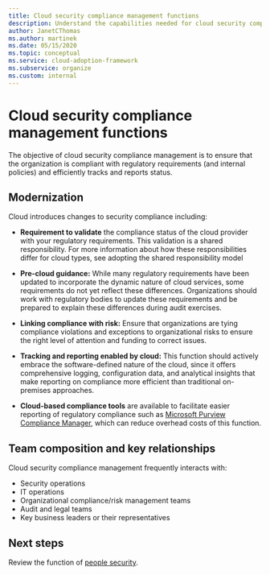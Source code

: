 ```yaml
---
title: Cloud security compliance management functions
description: Understand the capabilities needed for cloud security compliance management.
author: JanetCThomas
ms.author: martinek
ms.date: 05/15/2020
ms.topic: conceptual
ms.service: cloud-adoption-framework
ms.subservice: organize
ms.custom: internal
---
```


# Cloud security compliance management functions

The objective of cloud security compliance management is to ensure that the organization is compliant with regulatory requirements (and internal policies) and efficiently tracks and reports status.

## Modernization

Cloud introduces changes to security compliance including:

- **Requirement to validate** the compliance status of the cloud provider with your regulatory requirements. This validation is a shared responsibility. For more information about how these responsibilities differ for cloud types, see adopting the shared responsibility model

- **Pre-cloud guidance:** While many regulatory requirements have been updated to incorporate the dynamic nature of cloud services, some requirements do not yet reflect these differences. Organizations should work with regulatory bodies to update these requirements and be prepared to explain these differences during audit exercises.
- **Linking compliance with risk:** Ensure that organizations are tying compliance violations and exceptions to organizational risks to ensure the right level of attention and funding to correct issues.
- **Tracking and reporting enabled by cloud:** This function should actively embrace the software-defined nature of the cloud, since it offers comprehensive logging, configuration data, and analytical insights that make reporting on compliance more efficient than traditional on-premises approaches.
- **Cloud-based compliance tools** are available to facilitate easier reporting of regulatory compliance such as [Microsoft Purview Compliance Manager](/microsoft-365/compliance/compliance-manager), which can reduce overhead costs of this function.

## Team composition and key relationships

Cloud security compliance management frequently interacts with:

- Security operations
- IT operations
- Organizational compliance/risk management teams
- Audit and legal teams
- Key business leaders or their representatives

## Next steps

Review the function of [people security](./cloud-security-people.md).
